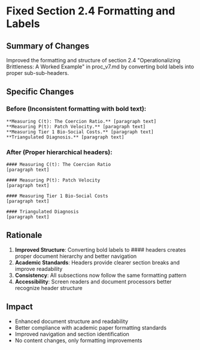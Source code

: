 # Fixed Section 2.4 Formatting and Labels

## Summary of Changes

Improved the formatting and structure of section 2.4 "Operationalizing Brittleness: A Worked Example" in proc_v7.md by converting bold labels into proper sub-sub-headers.

## Specific Changes

### Before (Inconsistent formatting with bold text):
```
**Measuring C(t): The Coercion Ratio.** [paragraph text]
**Measuring P(t): Patch Velocity.** [paragraph text]
**Measuring Tier 1 Bio-Social Costs.** [paragraph text]
**Triangulated Diagnosis.** [paragraph text]
```

### After (Proper hierarchical headers):
```
#### Measuring C(t): The Coercion Ratio
[paragraph text]

#### Measuring P(t): Patch Velocity
[paragraph text]

#### Measuring Tier 1 Bio-Social Costs
[paragraph text]

#### Triangulated Diagnosis
[paragraph text]
```

## Rationale

1. **Improved Structure**: Converting bold labels to #### headers creates proper document hierarchy and better navigation
2. **Academic Standards**: Headers provide clearer section breaks and improve readability
3. **Consistency**: All subsections now follow the same formatting pattern
4. **Accessibility**: Screen readers and document processors better recognize header structure

## Impact

- Enhanced document structure and readability
- Better compliance with academic paper formatting standards
- Improved navigation and section identification
- No content changes, only formatting improvements